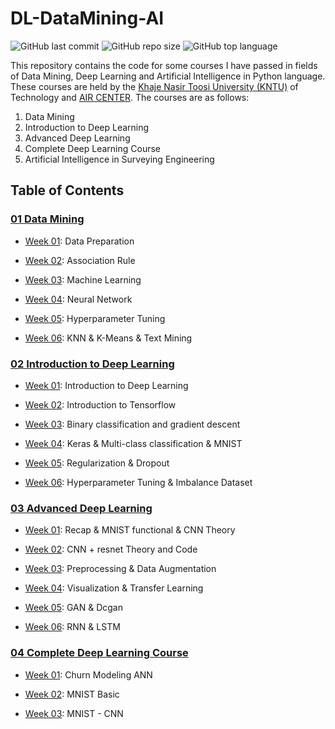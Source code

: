 # DL-DataMining-AI

![GitHub last commit](https://img.shields.io/github/last-commit/Yousefess/DL-DataMining-AI)
![GitHub repo size](https://img.shields.io/github/repo-size/Yousefess/DL-DataMining-AI)
![GitHub top language](https://img.shields.io/github/languages/top/Yousefess/DL-DataMining-AI)

This repository contains the code for some courses I have passed in fields of Data Mining, Deep Learning and Artificial Intelligence in Python language. These courses are held by the [Khaje Nasir Toosi University (KNTU)](https://geomatics.kntu.ac.ir/) of Technology and [AIR CENTER](https://t.me/AIR_Center). The courses are as follows:

1. Data Mining
2. Introduction to Deep Learning
3. Advanced Deep Learning
4. Complete Deep Learning Course
5. Artificial Intelligence in Surveying Engineering

## Table of Contents

### [01 Data Mining](https://github.com/Yousefess/DL-DataMining-AI/tree/main/01%20Data%20Mining)

- [Week 01](https://github.com/Yousefess/DL-DataMining-AI/tree/main/01%20Data%20Mining/Week%2001): Data Preparation

- [Week 02](https://github.com/Yousefess/DL-DataMining-AI/tree/main/01%20Data%20Mining/Week%2002): Association Rule

- [Week 03](https://github.com/Yousefess/DL-DataMining-AI/tree/main/01%20Data%20Mining/Week%2003): Machine Learning

- [Week 04](https://github.com/Yousefess/DL-DataMining-AI/tree/main/01%20Data%20Mining/Week%2004): Neural Network

- [Week 05](https://github.com/Yousefess/DL-DataMining-AI/tree/main/01%20Data%20Mining/Week%2005): Hyperparameter Tuning

- [Week 06](https://github.com/Yousefess/DL-DataMining-AI/tree/main/01%20Data%20Mining/Week%2006): KNN & K-Means & Text Mining

### [02 Introduction to Deep Learning](https://github.com/Yousefess/DL-DataMining-AI/tree/main/02%20Introduction%20to%20Deep%20Learning)

- [Week 01](https://github.com/Yousefess/DL-DataMining-AI/tree/main/02%20Introduction%20to%20Deep%20Learning/Week%2001): Introduction to Deep Learning

- [Week 02](https://github.com/Yousefess/DL-DataMining-AI/tree/main/02%20Introduction%20to%20Deep%20Learning/Week%2002): Introduction to Tensorflow

- [Week 03](https://github.com/Yousefess/DL-DataMining-AI/tree/main/02%20Introduction%20to%20Deep%20Learning/Week%2003): Binary classification and gradient descent

- [Week 04](https://github.com/Yousefess/DL-DataMining-AI/tree/main/02%20Introduction%20to%20Deep%20Learning/Week%2004): Keras & Multi-class classification & MNIST

- [Week 05](https://github.com/Yousefess/DL-DataMining-AI/tree/main/02%20Introduction%20to%20Deep%20Learning/Week%2005): Regularization & Dropout

- [Week 06](https://github.com/Yousefess/DL-DataMining-AI/tree/main/02%20Introduction%20to%20Deep%20Learning/Week%2006): Hyperparameter Tuning & Imbalance Dataset

### [03 Advanced Deep Learning](https://github.com/Yousefess/DL-DataMining-AI/tree/main/03%20Advance%20Deep%20Learning)

- [Week 01](https://github.com/Yousefess/DL-DataMining-AI/tree/main/03%20Advance%20Deep%20Learning/Week%2001): Recap & MNIST functional & CNN Theory

- [Week 02](https://github.com/Yousefess/DL-DataMining-AI/tree/main/03%20Advance%20Deep%20Learning/Week%2002): CNN + resnet Theory and Code

- [Week 03](https://github.com/Yousefess/DL-DataMining-AI/tree/main/03%20Advance%20Deep%20Learning/Week%2003): Preprocessing & Data Augmentation

- [Week 04](https://github.com/Yousefess/DL-DataMining-AI/tree/main/03%20Advance%20Deep%20Learning/Week%2004): Visualization & Transfer Learning

- [Week 05](https://github.com/Yousefess/DL-DataMining-AI/tree/main/03%20Advance%20Deep%20Learning/Week%2005): GAN & Dcgan

- [Week 06](https://github.com/Yousefess/DL-DataMining-AI/tree/main/03%20Advance%20Deep%20Learning/Week%2006): RNN & LSTM

### [04 Complete Deep Learning Course](https://github.com/Yousefess/DL-DataMining-AI/tree/main/04%20Complete%20Deep%20Learning%20Course)

- [Week 01](https://github.com/Yousefess/DL-DataMining-AI/tree/main/04%20Complete%20Deep%20Learning%20Course/Week%2001): Churn Modeling ANN

- [Week 02](https://github.com/Yousefess/DL-DataMining-AI/tree/main/04%20Complete%20Deep%20Learning%20Course/Week%2002): MNIST Basic

- [Week 03](https://github.com/Yousefess/DL-DataMining-AI/tree/main/04%20Complete%20Deep%20Learning%20Course/Week%2003): MNIST - CNN
